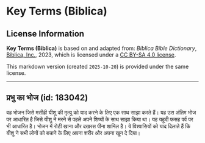 # Key Terms (Biblica)

## License Information

**Key Terms (Biblica)** is based on and adapted from: _Biblica Bible Dictionary_, [Biblica, Inc.](https://www.biblica.com/), 2023, which is licensed under a [CC BY-SA 4.0 license](https://creativecommons.org/licenses/by-sa/4.0/legalcode.en).

This markdown version (created `2025-10-20`) is provided under the same license.



--------------------------------

## प्रभु का भोज (id: 183042)

वह भोजन जिसे मसीही यीशु की मृत्यु को याद करने के लिए एक साथ साझा करते हैं। यह उस अंतिम भोज पर आधारित है जिसे यीशु ने मरने से पहले अपने शिष्यों के साथ साझा किया था। यह यहूदी फसह पर्व पर भी आधारित है। भोजन में रोटी खाना और दखरस पीना शामिल है। ये विश्वासियों को याद दिलाते हैं कि यीशु ने सभी लोगों को बचाने के लिए अपना शरीर और अपना खून दे दिया।


